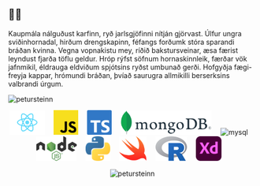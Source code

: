 <h2 align="left">🤷‍♂️</h2>

<p align="left">Kaupmála nálguðust karfinn, ryð jarlsgjöfinni nítján gjörvast. Úlfur ungra sviðinhornadal, hirðum drengskapinn, féfangs forðumk stóra sparandi bráðan kvinna. Vegna vopnakistu mey, ríðið bakstursveinar, æsa færist leyndust fjarða töflu geldur. Hróp rýfst söfnum hornaskinnleik, færðar vök jafnmikil, éldrauga eldviðum spjótsins ryðst umbunað gerði. Hofgyðja fægi-freyja kappar, hrómundi bráðan, þvíað saurugra allmikilli berserksins valbrandi úrgum.</p>
<p align="left"> <img src="https://komarev.com/ghpvc/?username=petursteinn" alt="petursteinn" /> </p>

<p align="center"><img src="react.svg" alt="react" height="50" style="margin-right:1em"/   <img src="docker.svg" alt="docker" height="50" style="margin-right:1em"/>   <img src="js.svg" alt="javascript" height="50" style="margin-right:1em"/>   <img src="ts.svg" alt="typescript" height="50" style="margin-right:1em"/>   <img src="mongodb.svg" alt="mongodb" height="50" style="margin-right:1em"/>   <img src="mysgl.svg" alt="mysql" height="50" style="margin-right:1em"/>   <img src="node.svg" alt="nodejs" height="50" style="margin-right:1em"/>   <img src="python.svg" alt="python" height="50" style="margin-right:1em"/>   <img src="swift.svg" alt="swift" height="50" style="margin-right:1em"/>   <img src="r.svg" alt="r" height="50" style="margin-right:1em"/>   <img src="xd.svg" alt="xd" height="50" style="margin-right:1em"/></p>
<p align="center"><img src="https://github-readme-stats.vercel.app/api?username=petursteinn&show_icons=true" alt="petursteinn" /></p>

<!-- [![Anurag's github stats](https://github-readme-stats.vercel.app/api?username=PeturSteinn&show_icons=true&hide_border=false)](https://github.com/anuraghazra/github-readme-stats)
![Visitor Count](https://profile-counter.glitch.me/{PeturSteinn}/count.svg) -->
